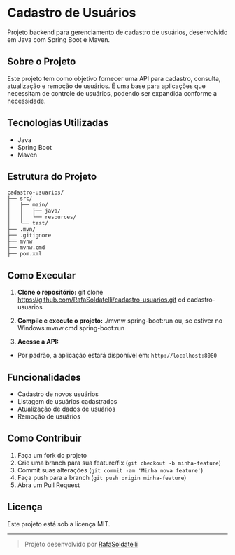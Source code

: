 # Cadastro de Usuários

Projeto backend para gerenciamento de cadastro de usuários, desenvolvido em Java com Spring Boot e Maven.

## Sobre o Projeto

Este projeto tem como objetivo fornecer uma API para cadastro, consulta, atualização e remoção de usuários. É uma base para aplicações que necessitam de controle de usuários, podendo ser expandida conforme a necessidade.

## Tecnologias Utilizadas

- Java
- Spring Boot
- Maven

## Estrutura do Projeto

```
cadastro-usuarios/
├── src/
│   ├── main/
│   │   ├── java/
│   │   └── resources/
│   └── test/
├── .mvn/
├── .gitignore
├── mvnw
├── mvnw.cmd
├── pom.xml

```
## Como Executar

1. **Clone o repositório:**
git clone https://github.com/RafaSoldatelli/cadastro-usuarios.git
cd cadastro-usuarios

2. **Compile e execute o projeto:**
./mvnw spring-boot:run ou, se estiver no Windows:mvnw.cmd spring-boot:run

3. **Acesse a API:**
- Por padrão, a aplicação estará disponível em: `http://localhost:8080`

## Funcionalidades

- Cadastro de novos usuários
- Listagem de usuários cadastrados
- Atualização de dados de usuários
- Remoção de usuários

## Como Contribuir

1. Faça um fork do projeto
2. Crie uma branch para sua feature/fix (`git checkout -b minha-feature`)
3. Commit suas alterações (`git commit -am 'Minha nova feature'`)
4. Faça push para a branch (`git push origin minha-feature`)
5. Abra um Pull Request

## Licença

Este projeto está sob a licença MIT.

---

> Projeto desenvolvido por [RafaSoldatelli](https://github.com/RafaSoldatelli)
